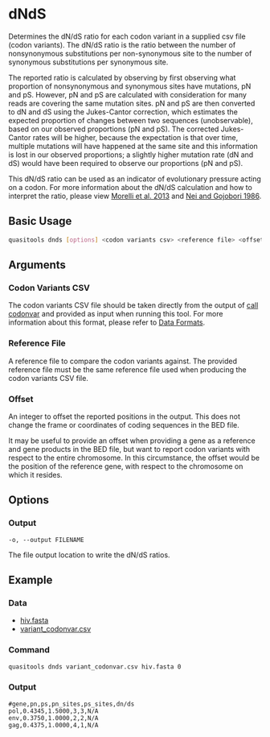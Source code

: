 # dNdS

Determines the dN/dS ratio for each codon variant in a supplied csv file (codon variants). The dN/dS ratio is the ratio between the number of nonsynonymous substitutions per non-synonymous site to the number of synonymous substitutions per synonymous site. 

The reported ratio is calculated by observing by first observing what proportion of nonsynonymous and synonymous sites have mutations, pN and pS. However, pN and pS are calculated with consideration for many reads are covering the same mutation sites. pN and pS are then converted to dN and dS using the Jukes-Cantor correction, which estimates the expected proportion of changes between two sequences (unobservable), based on our observed proportions (pN and pS). The corrected Jukes-Cantor rates will be higher, because the expectation is that over time, multiple mutations will have happened at the same site and this information is lost in our observed proportions; a slightly higher mutation rate (dN and dS) would have been required to observe our proportions (pN and pS).

This dN/dS ratio can be used as an indicator of evolutionary pressure acting on a codon. For more information about the dN/dS calculation and how to interpret the ratio, please view [Morelli et al. 2013](https://veterinaryresearch.biomedcentral.com/articles/10.1186/1297-9716-44-12) and [Nei and Gojobori 1986](https://academic.oup.com/mbe/article/3/5/418/988012).

## Basic Usage 

```bash
quasitools dnds [options] <codon variants csv> <reference file> <offset>
```

## Arguments

### Codon Variants CSV

The codon variants CSV file should be taken directly from the output of [call codonvar](../codonvar) and provided as input when running this tool. For more information about this format, please refer to [Data Formats](../formats).

### Reference File

A reference file to compare the codon variants against. The provided reference file must be the same reference file used when producing the codon variants CSV file.

### Offset

An integer to offset the reported positions in the output. This does not change the frame or coordinates of coding sequences in the BED file.

It may be useful to provide an offset when providing a gene as a reference and gene products in the BED file, but want to report codon variants with respect to the entire chromosome. In this circumstance, the offset would be the position of the reference gene, with respect to the chromosome on which it resides.

## Options

### Output

```text
-o, --output FILENAME
```

The file output location to write the dN/dS ratios.

## Example

### Data

* [hiv.fasta](data/hiv.fasta)
* [variant_codonvar.csv](data/variant_codonvar.csv)


### Command

```bash
quasitools dnds variant_codonvar.csv hiv.fasta 0
```

### Output

```text
#gene,pn,ps,pn_sites,ps_sites,dn/ds
pol,0.4345,1.5000,3,3,N/A
env,0.3750,1.0000,2,2,N/A
gag,0.4375,1.0000,4,1,N/A
```
